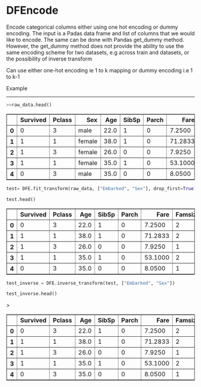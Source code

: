  # DFEncode

  Encode categorical columns either using one hot encoding or dummy encoding.
  The input is a Padas data frame and list of columns that we would like to encode.
  The same can be done with Pandas get_dummy method. However, the get_dummy method does not
  provide the ability to use the same encoding scheme for two datasets, e.g across train
  and datasets, or the possibility of inverse transform

  Can use either one-hot encoding ie 1 to k mapping or dummy encoding i.e 1 to k-1

  Example
  _________

  ```python
  >>raw_data.head()
  ```  
  <div>
  <table border="1" class="dataframe">
    <thead>
      <tr style="text-align: right;">
        <th></th>
        <th>Survived</th>
        <th>Pclass</th>
        <th>Sex</th>
        <th>Age</th>
        <th>SibSp</th>
        <th>Parch</th>
        <th>Fare</th>
        <th>Embarked</th>
        <th>Famsize</th>
      </tr>
    </thead>
    <tbody>
      <tr>
        <th>0</th>
        <td>0</td>
        <td>3</td>
        <td>male</td>
        <td>22.0</td>
        <td>1</td>
        <td>0</td>
        <td>7.2500</td>
        <td>S</td>
        <td>2</td>
      </tr>
      <tr>
        <th>1</th>
        <td>1</td>
        <td>1</td>
        <td>female</td>
        <td>38.0</td>
        <td>1</td>
        <td>0</td>
        <td>71.2833</td>
        <td>C</td>
        <td>2</td>
      </tr>
      <tr>
        <th>2</th>
        <td>1</td>
        <td>3</td>
        <td>female</td>
        <td>26.0</td>
        <td>0</td>
        <td>0</td>
        <td>7.9250</td>
        <td>S</td>
        <td>1</td>
      </tr>
      <tr>
        <th>3</th>
        <td>1</td>
        <td>1</td>
        <td>female</td>
        <td>35.0</td>
        <td>1</td>
        <td>0</td>
        <td>53.1000</td>
        <td>S</td>
        <td>2</td>
      </tr>
      <tr>
        <th>4</th>
        <td>0</td>
        <td>3</td>
        <td>male</td>
        <td>35.0</td>
        <td>0</td>
        <td>0</td>
        <td>8.0500</td>
        <td>S</td>
        <td>1</td>
      </tr>
    </tbody>
  </table>
  </div>

  ```python
  test= DFE.fit_transform(raw_data, ["Embarked", "Sex"], drop_first=True)
  ```


  ```python
  test.head()
  ```




  <div>
  <table border="1" class="dataframe">
    <thead>
      <tr style="text-align: right;">
        <th></th>
        <th>Survived</th>
        <th>Pclass</th>
        <th>Age</th>
        <th>SibSp</th>
        <th>Parch</th>
        <th>Fare</th>
        <th>Famsize</th>
        <th>Embarked_Q</th>
        <th>Embarked_S</th>
        <th>Sex_male</th>
      </tr>
    </thead>
    <tbody>
      <tr>
        <th>0</th>
        <td>0</td>
        <td>3</td>
        <td>22.0</td>
        <td>1</td>
        <td>0</td>
        <td>7.2500</td>
        <td>2</td>
        <td>0.0</td>
        <td>1.0</td>
        <td>1.0</td>
      </tr>
      <tr>
        <th>1</th>
        <td>1</td>
        <td>1</td>
        <td>38.0</td>
        <td>1</td>
        <td>0</td>
        <td>71.2833</td>
        <td>2</td>
        <td>0.0</td>
        <td>0.0</td>
        <td>0.0</td>
      </tr>
      <tr>
        <th>2</th>
        <td>1</td>
        <td>3</td>
        <td>26.0</td>
        <td>0</td>
        <td>0</td>
        <td>7.9250</td>
        <td>1</td>
        <td>0.0</td>
        <td>1.0</td>
        <td>0.0</td>
      </tr>
      <tr>
        <th>3</th>
        <td>1</td>
        <td>1</td>
        <td>35.0</td>
        <td>1</td>
        <td>0</td>
        <td>53.1000</td>
        <td>2</td>
        <td>0.0</td>
        <td>1.0</td>
        <td>0.0</td>
      </tr>
      <tr>
        <th>4</th>
        <td>0</td>
        <td>3</td>
        <td>35.0</td>
        <td>0</td>
        <td>0</td>
        <td>8.0500</td>
        <td>1</td>
        <td>0.0</td>
        <td>1.0</td>
        <td>1.0</td>
      </tr>
    </tbody>
  </table>
  </div>




  ```python
  test_inverse = DFE.inverse_transform(test, ["Embarked", "Sex"])
  ```


  ```python
  test_inverse.head()
  ```




  <div>>
  <table border="1" class="dataframe">
    <thead>
      <tr style="text-align: right;">
        <th></th>
        <th>Survived</th>
        <th>Pclass</th>
        <th>Age</th>
        <th>SibSp</th>
        <th>Parch</th>
        <th>Fare</th>
        <th>Famsize</th>
        <th>Embarked</th>
        <th>Sex</th>
      </tr>
    </thead>
    <tbody>
      <tr>
        <th>0</th>
        <td>0</td>
        <td>3</td>
        <td>22.0</td>
        <td>1</td>
        <td>0</td>
        <td>7.2500</td>
        <td>2</td>
        <td>S</td>
        <td>male</td>
      </tr>
      <tr>
        <th>1</th>
        <td>1</td>
        <td>1</td>
        <td>38.0</td>
        <td>1</td>
        <td>0</td>
        <td>71.2833</td>
        <td>2</td>
        <td>C</td>
        <td>female</td>
      </tr>
      <tr>
        <th>2</th>
        <td>1</td>
        <td>3</td>
        <td>26.0</td>
        <td>0</td>
        <td>0</td>
        <td>7.9250</td>
        <td>1</td>
        <td>S</td>
        <td>female</td>
      </tr>
      <tr>
        <th>3</th>
        <td>1</td>
        <td>1</td>
        <td>35.0</td>
        <td>1</td>
        <td>0</td>
        <td>53.1000</td>
        <td>2</td>
        <td>S</td>
        <td>female</td>
      </tr>
      <tr>
        <th>4</th>
        <td>0</td>
        <td>3</td>
        <td>35.0</td>
        <td>0</td>
        <td>0</td>
        <td>8.0500</td>
        <td>1</td>
        <td>S</td>
        <td>male</td>
      </tr>
    </tbody>
  </table>
  </div>
